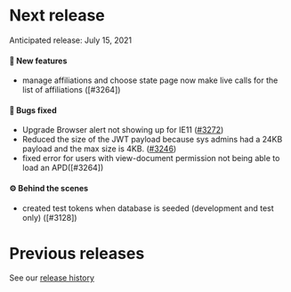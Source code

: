 # Next release

Anticipated release: July 15, 2021

#### 🚀 New features

- manage affiliations and choose state page now make live calls for the list of affiliations ([#3264])

#### 🐛 Bugs fixed

- Upgrade Browser alert not showing up for IE11 ([#3272])
- Reduced the size of the JWT payload because sys admins had a 24KB payload and the max size is 4KB. ([#3246])
- fixed error for users with view-document permission not being able to load an APD([#3264])

#### ⚙️ Behind the scenes
- created test tokens when database is seeded (development and test only) ([#3128]) 

# Previous releases

See our [release history](https://github.com/CMSgov/eAPD/releases)

[#3i28]: https://github.com/CMSgov/eAPD/issues/3128
[#3272]: https://github.com/CMSgov/eAPD/issues/3272
[#3246]: https://github.com/CMSgov/eAPD/issues/3246
[#3164]: https://github.com/CMSgov/eAPD/issues/3264
